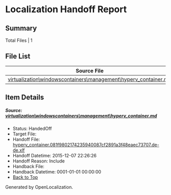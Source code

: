 # <a name='report-top'></a> Localization Handoff Report

## Summary
 Total Files | 1

## File List
 Source File | Status | Details 
 ----------- | ------ | ------- 
 [virtualization\windowscontainers\management\hyperv_container.md](https://github.com/Microsoft/Virtualization-Documentation-Private/blob/c10e97d85a9734aa7b855376815066361b8e12d6/virtualization/windowscontainers/management/hyperv_container.md) | HandedOff | [Details](#f59e32669dcd5e04ab70289d54e4d188c16d6fd5204)

## Item Details
##### <a name='f59e32669dcd5e04ab70289d54e4d188c16d6fd5204'></a> Source: [virtualization\windowscontainers\management\hyperv_container.md](https://github.com/Microsoft/Virtualization-Documentation-Private/blob/c10e97d85a9734aa7b855376815066361b8e12d6/virtualization/windowscontainers/management/hyperv_container.md)
* Status: HandedOff
* Target File: 
* Handoff File: [hyperv_container.081f9802174235940087cf2891a3f48eaec73707.de-de.xlf](https://github.com/Microsoft/Virtualization-Documentation-Private.handoff/blob/68ebd17d17d928ebc210cb9527cde0f5461e35a8/ol-handoff/Microsoft/Virtualization-Documentation-Private.de-de/live/hyperv_container.081f9802174235940087cf2891a3f48eaec73707.de-de.xlf)
* Handoff Datetime: 2015-12-07 22:26:26
* Handoff Reason: Include
* Handback File: 
* Handback Datetime: 0001-01-01 00:00:00
* [Back to Top](#report-top)


Generated by OpenLocalization.
